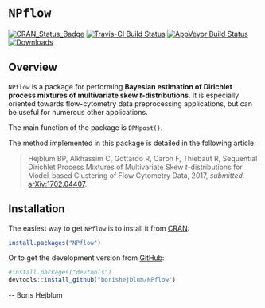 
<!-- README.md is generated from README.Rmd. Please edit that file -->
`NPflow`
========

[![CRAN\_Status\_Badge](http://www.r-pkg.org/badges/version/NPflow)](https://cran.r-project.org/package=NPflow) [![Travis-CI Build Status](https://travis-ci.org/borishejblum/NPflow.svg?branch=CRANrelease)](https://travis-ci.org/borishejblum/NPflow) [![AppVeyor Build Status](https://ci.appveyor.com/api/projects/status/github/borishejblum/NPflow?branch=CRANrelease&svg=true)](https://ci.appveyor.com/project/borishejblum/NPflow) [![Downloads](https://cranlogs.r-pkg.org/badges/NPflow?color=blue)](https://www.r-pkg.org/pkg/NPflow)

Overview
--------

`NPflow` is a package for performing **Bayesian estimation of Dirichlet process mixtures of multivariate skew *t*-distributions**. It is especially oriented towards flow-cytometry data preprocessing applications, but can be useful for numerous other applications.

The main function of the package is `DPMpost()`.

The method implemented in this package is detailed in the following article:

> Hejblum BP, Alkhassim C, Gottardo R, Caron F, Thiebaut R, Sequential Dirichlet Process Mixtures of Multivariate Skew *t*-distributions for Model-based Clustering of Flow Cytometry Data, 2017, *submitted*. [arXiv:1702.04407](https://arxiv.org/abs/1702.04407v2).

Installation
------------

The easiest way to get `NPflow` is to install it from [CRAN](https://cran.r-project.org/package=NPflow):

``` r
install.packages("NPflow")
```

Or to get the development version from [GitHub](https://github.com/borishejblum/NPflow):

``` r
#install.packages("devtools")
devtools::install_github("borishejblum/NPflow")
```

-- Boris Hejblum
